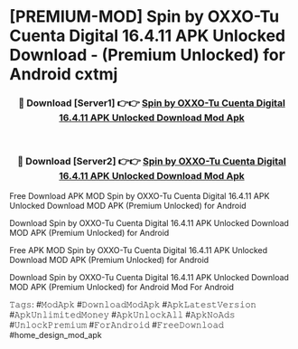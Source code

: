 # [PREMIUM-MOD] Spin by OXXO-Tu Cuenta Digital 16.4.11 APK Unlocked Download - (Premium Unlocked) for Android cxtmj



<div align="center">
<h3>🔴 Download [Server1] 👉👉 <a href="https://momento.my/?title=Spin_by_OXXO-Tu_Cuenta_Digital_16.4.11_APK_Unlocked_Download">Spin by OXXO-Tu Cuenta Digital 16.4.11 APK Unlocked Download Mod Apk</a></h3><br>

<h3>🔴 Download [Server2] 👉👉 <a href="https://momento.my/?title=Spin_by_OXXO-Tu_Cuenta_Digital_16.4.11_APK_Unlocked_Download">Spin by OXXO-Tu Cuenta Digital 16.4.11 APK Unlocked Download Mod Apk</a></h3>
</div>



Free Download APK MOD Spin by OXXO-Tu Cuenta Digital 16.4.11 APK Unlocked Download MOD APK (Premium Unlocked) for Android

Download Spin by OXXO-Tu Cuenta Digital 16.4.11 APK Unlocked Download MOD APK (Premium Unlocked) for Android

Free APK MOD Spin by OXXO-Tu Cuenta Digital 16.4.11 APK Unlocked Download MOD APK (Premium Unlocked) for Android

Download Spin by OXXO-Tu Cuenta Digital 16.4.11 APK Unlocked Download MOD APK (Premium Unlocked) for Android Mod For Android

𝚃𝚊𝚐𝚜: #𝙼𝚘𝚍𝙰𝚙𝚔 #𝙳𝚘𝚠𝚗𝚕𝚘𝚊𝚍𝙼𝚘𝚍𝙰𝚙𝚔 #𝙰𝚙𝚔𝙻𝚊𝚝𝚎𝚜𝚝𝚅𝚎𝚛𝚜𝚒𝚘𝚗 #𝙰𝚙𝚔𝚄𝚗𝚕𝚒𝚖𝚒𝚝𝚎𝚍𝙼𝚘𝚗𝚎𝚢 #𝙰𝚙𝚔𝚄𝚗𝚕𝚘𝚌𝚔𝙰𝚕𝚕 #𝙰𝚙𝚔𝙽𝚘𝙰𝚍𝚜 #𝚄𝚗𝚕𝚘𝚌𝚔𝙿𝚛𝚎𝚖𝚒𝚞𝚖 #𝙵𝚘𝚛𝙰𝚗𝚍𝚛𝚘𝚒𝚍 #𝙵𝚛𝚎𝚎𝙳𝚘𝚠𝚗𝚕𝚘𝚊𝚍 #home_design_mod_apk
